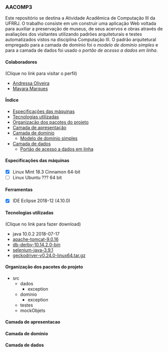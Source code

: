 ### AACOMP3

Este repositório se destina a Atividade Acadêmica de Computação III da UFRRJ. O trabalho consiste em um construir uma aplicação Web voltada para auxiliar a preservação de museus, de seus acervos e obras através de avaliações dos visitantes utilizando padrões arquiteturais e testes automatizados vistos na disciplina Computação III. O padrão arquitetural empregado para a camada de domínio foi o *modelo de domínio simples* e para a camada de dados foi usado o *portão de acesso a dados em linha*. 

#### Colaboradores

(Clique no link para visitar o perfil)

+ [Andressa Oliveira](https://github.com/a-oliveira)
+ [Mayara Marques](https://github.com/mmrosatab)



#### Índice

* [Especificações das máquinas](#especificações-das-máquinas)
* [Tecnologias utilizadas](#tecnologias-utilizadas)
* [Organização dos pacotes do projeto](#organização-dos-pacotes-do-projeto)
* [Camada de apresentação](#camada-de-apresentação)
* [Camada de domínio](#camada-de-dominio)
	* [Modelo de domínio simples](#modelo-de-domínio-simples)
* [Camada de dados](#camada-de-dados)
	* [Portão de acesso a dados em linha](#portão-de-acesso-a-dados-em-linha)
	
	
#### Especificações das máquinas

- [x] Linux Mint 18.3 Cinnamon 64-bit
- [ ] Linux Ubuntu ??? 64 bit

#### Ferramentas

- [x] IDE Eclipse 2018-12 (4.10.0)

#### Tecnologias utilizadas

(Clique no link para fazer download)

+ java 10.0.2 2018-07-17
+ [apache-tomcat-9.0.16](https://archive.apache.org/dist/tomcat/tomcat-9/v9.0.16/bin/apache-tomcat-9.0.16.zip)
+ [db-derby-10.14.2.0-bin](https://ftp.unicamp.br/pub/apache//db/derby/db-derby-10.14.2.0/db-derby-10.14.2.0-bin.zip)
+ [selenium-java-3.9.1](https://selenium-release.storage.googleapis.com/3.9/selenium-java-3.9.1.zip)
+ [geckodriver-v0.24.0-linux64.tar.gz](https://github.com/mozilla/geckodriver/releases/download/v0.24.0/geckodriver-v0.24.0-linux64.tar.gz)

#### Organização dos pacotes do projeto  

- src
	- dados
		- exception
	- dominio
		- exception
	- testes
	- mockObjets

#### Camada de apresentacao

#### Camada de dominio

#### Camada de dados

